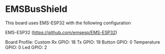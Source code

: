 # EMSBusShield

This board uses EMS-ESP32 with the following configuration

EMS-ESP32 (https://github.com/emsesp/EMS-ESP32)

Board Profile: Custom
Rx GPIO: 18
Tx GPIO: 19
Button GPIO: 0
Temperature GPIO: 0
Led GPIO: 2

